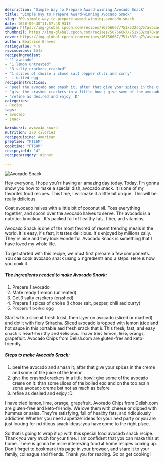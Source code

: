 ```yaml
---
description: "Simple Way to Prepare Award-winning Avocado Snack"
title: "Simple Way to Prepare Award-winning Avocado Snack"
slug: 509-simple-way-to-prepare-award-winning-avocado-snack
date: 2020-09-30T11:57:48.931Z
image: https://img-global.cpcdn.com/recipes/56756667/751x532cq70/avocado-snack-recipe-main-photo.jpg
thumbnail: https://img-global.cpcdn.com/recipes/56756667/751x532cq70/avocado-snack-recipe-main-photo.jpg
cover: https://img-global.cpcdn.com/recipes/56756667/751x532cq70/avocado-snack-recipe-main-photo.jpg
author: Beatrice Graves
ratingvalue: 4.9
reviewcount: 3343
recipeingredient:
- "1 avocado"
- "1 lemon untreated"
- "3 salty crackers crashed"
- "1 spices of choise i chose salt pepper chili and curry"
- "1 boiled egg"
recipeinstructions:
- "peel the avocado and smash it; after that give your spices in the creme and some of the juice of the lemon"
- "give the crashed crackers in a little bowl; give some of the avocado creme on it; than some slices of the boiled egg and on the top again some avocado creme but not as much as before"
- "refine as desired and enjoy :D"
categories:
- Recipe
tags:
- avocado
- snack

katakunci: avocado snack 
nutrition: 270 calories
recipecuisine: American
preptime: "PT16M"
cooktime: "PT60M"
recipeyield: "4"
recipecategory: Dinner

---
```



![Avocado Snack](https://img-global.cpcdn.com/recipes/56756667/751x532cq70/avocado-snack-recipe-main-photo.jpg)

Hey everyone, I hope you're having an amazing day today. Today, I'm gonna show you how to make a special dish, avocado snack. It is one of my favorites food recipes. This time, I will make it a little bit unique. This will be really delicious.

Coat avocado halves with a little bit of coconut oil. Toss everything together, and spoon over the avocado halves to serve. The avocado is a nutrition knockout. It&#39;s packed full of healthy fats, fiber, and vitamins.

Avocado Snack is one of the most favored of recent trending meals in the world. It is easy, it's fast, it tastes delicious. It's enjoyed by millions daily. They're nice and they look wonderful. Avocado Snack is something that I have loved my whole life.


To get started with this recipe, we must first prepare a few components. You can cook avocado snack using 5 ingredients and 3 steps. Here is how you cook it.

<!--inarticleads1-->

##### The ingredients needed to make Avocado Snack:

1. Prepare 1 avocado
1. Make ready 1 lemon (untreated)
1. Get 3 salty crackers (crashed)
1. Prepare 1 spices of choise (i chose salt, pepper, chili and curry)
1. Prepare 1 boiled egg


Start with a slice of fresh toast, then layer on avocado (sliced or mashed) and dot it with fiery Sriracha. Sliced avocado is topped with lemon juice and hot sauce in this portable and fresh snack that is This fresh, fast, and easy snack is heart-healthy and delicious. I have tried lemon, lime, orange, grapefruit. Avocado Chips from Delish.com are gluten-free and keto-friendly. 

<!--inarticleads2-->

##### Steps to make Avocado Snack:

1. peel the avocado and smash it; after that give your spices in the creme and some of the juice of the lemon
1. give the crashed crackers in a little bowl; give some of the avocado creme on it; than some slices of the boiled egg and on the top again some avocado creme but not as much as before
1. refine as desired and enjoy :D


I have tried lemon, lime, orange, grapefruit. Avocado Chips from Delish.com are gluten-free and keto-friendly. We love them with cheese or dipped with hummus or salsa. They&#39;re satisfying, full of healthy fats, and ridiculously addictive! Whether you need appetizer ideas for your next party or you are just looking for nutritious snack ideas: you have come to the right place. 

So that is going to wrap it up with this special food avocado snack recipe. Thank you very much for your time. I am confident that you can make this at home. There is gonna be more interesting food at home recipes coming up. Don't forget to bookmark this page in your browser, and share it to your family, colleague and friends. Thank you for reading. Go on get cooking!
